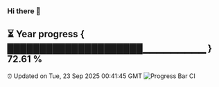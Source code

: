 ### Hi there 👋
⏳ Year progress { █████████████████████▁▁▁▁▁▁▁▁▁ } 72.61 %
---
⏰ Updated on Tue, 23 Sep 2025 00:41:45 GMT
![Progress Bar CI](https://github.com/Moyi321/Moyi321/workflows/Progress%20Bar%20CI/badge.svg)
